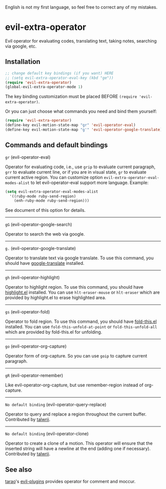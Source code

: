 English is not my first language, so feel free to correct any of my mistakes.

evil-extra-operator
===================

Evil operator for evaluating codes, translating text, taking notes, searching via google, etc.


Installation
------------

```lisp
;; change default key bindings (if you want) HERE
;; (setq evil-extra-operator-eval-key (kbd "ge"))
(require 'evil-extra-operator)
(global-evil-extra-operator-mode 1)
```
The key binding customization must be placed BEFORE `(require 'evil-extra-operator)`.

Or you can just choose what commands you need and bind them yourself:
```lisp
(require 'evil-extra-operator)
(define-key evil-motion-state-map "gr" 'evil-operator-eval)
(define-key evil-motion-state-map "g'" 'evil-operator-google-translate)
```

Commands and default bindings
-----------------------------

`gr` (evil-operator-eval)

Operator for evaluating code, i.e., use `grip` to evaluate current paragraph, `grr` to evaluate current line, or if you are in visual state, `gr` to evaluate current active region.
You can customize option `evil-extra-operator-eval-modes-alist` to let evil-operator-eval support more language. Example:
```lisp
(setq evil-extra-operator-eval-modes-alist
  '((ruby-mode ruby-send-region)
    (enh-ruby-mode ruby-send-region)))
```
See document of this option for details.

---

`gG` (evil-operator-google-search)

Operator to search the web via google.

---

`g.` (evil-operator-google-translate)

Operator to translate text via google translate.
To use this command, you should have [google-translate](https://github.com/manzyuk/google-translate) installed.

---

`gh` (evil-operator-highlight)

Operator to highlight region.
To use this command, you should have [highlight.el](http://www.emacswiki.org/emacs-en/download/highlight.el) installed.
You can use `hlt-eraser-mouse` or `hlt-eraser` which are provided by highlight.el to erase highlighted area.

---

`gs` (evil-operator-fold)

Operator to fold region.
To use this command, you should have [fold-this.el](https://github.com/magnars/fold-this.el) installed.
You can use `fold-this-unfold-at-point` or `fold-this-unfold-all` which are provided by fold-this.el for unfolding.

---

`go` (evil-operator-org-capture)

Operator form of org-capture.
So you can use `goip` to capture current paragraph.

---

`gR` (evil-operator-remember)

Like evil-operator-org-capture, but use remember-region instead of org-capture.

---

`No default binding` (evil-operator-query-replace)

Operator to query and replace a region throughout the current buffer.    
Contributed by [talwrii](https://github.com/talwrii).

---

`No default binding` (evil-operator-clone)

Operator to create a clone of a motion. This operator will ensure that the inserted string will have a newline at the end (adding one if necessary).    
Contributed by [talwrii](https://github.com/talwrii).


See also
-----------------------------
[tarao](https://github.com/tarao)'s [evil-plugins](https://github.com/tarao/evil-plugins) provides operator for comment and moccur.
